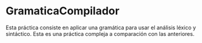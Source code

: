 # GramaticaCompilador

Esta práctica consiste en aplicar una gramática para usar el análisis léxico y sintáctico. Esta es una práctica compleja a comparación con las anteriores.
